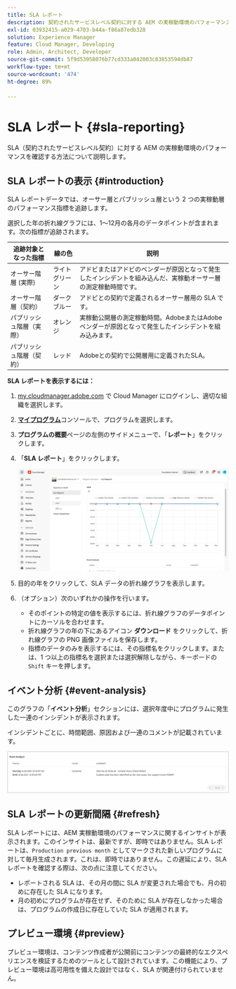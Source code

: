 ```yaml
---
title: SLA レポート
description: 契約されたサービスレベル契約に対する AEM の実稼動環境のパフォーマンスを確認する方法について説明します。
exl-id: 03932415-a029-4703-b44a-f86a87edb328
solution: Experience Manager
feature: Cloud Manager, Developing
role: Admin, Architect, Developer
source-git-commit: 5f9d53958076b77cd333a042003c83853594db87
workflow-type: tm+mt
source-wordcount: '474'
ht-degree: 89%

---
```



# SLA レポート {#sla-reporting}

SLA（契約されたサービスレベル契約）に対する AEM の実稼動環境のパフォーマンスを確認する方法について説明します。

## SLA レポートの表示 {#introduction}

SLA レポートデータでは、オーサー層とパブリッシュ層という 2 つの実稼動層のパフォーマンス指標を追跡します。

選択した年の折れ線グラフには、1～12月の各月のデータポイントが含まれます。次の指標が追跡されます。

| 追跡対象となった指標 | 線の色 | 説明 |
| --- | --- | --- |
| オーサー階層 (実際) | ライトグリーン | アドビまたはアドビのベンダーが原因となって発生したインシデントを組み込んだ、実稼動オーサー層の測定稼動時間です。 |
| オーサー階層（契約） | ダークブルー | アドビとの契約で定義されるオーサー層用の SLA です。 |
| パブリッシュ階層（実際） | オレンジ | 実稼動公開層の測定稼動時間。AdobeまたはAdobe ベンダーが原因となって発生したインシデントを組み込みます。 |
| パブリッシュ階層（契約） | レッド | Adobeとの契約で公開層用に定義されたSLA。 |

**SLA レポートを表示するには：**

1. [my.cloudmanager.adobe.com](https://my.cloudmanager.adobe.com/) で Cloud Manager にログインし、適切な組織を選択します。

1. **[マイプログラム](/help/implementing/cloud-manager/navigation.md#my-programs)**&#x200B;コンソールで、プログラムを選択します。

1. **プログラムの概要**&#x200B;ページの左側のサイドメニューで、「**レポート**」をクリックします。

1. 「**SLA レポート**」をクリックします。

   ![SLA レポートの折れ線グラフ](/help/implementing/cloud-manager/reports/assets/cm-sla-report2.png)

1. 目的の年をクリックして、SLA データの折れ線グラフを表示します。

1. （オプション）次のいずれかの操作を行います。

   * そのポイントの特定の値を表示するには、折れ線グラフのデータポイントにカーソルを合わせます。
   * 折れ線グラフの年の下にあるアイコン **ダウンロード** をクリックして、折れ線グラフの PNG 画像ファイルを保存します。
   * 指標のデータのみを表示するには、その指標名をクリックします。または、1 つ以上の指標名を選択または選択解除しながら、キーボードの `Shift` キーを押します。

## イベント分析 {#event-analysis}

このグラフの「**イベント分析**」セクションには、選択年度中にプログラムに発生した一連のインシデントが表示されます。

インシデントごとに、時間範囲、原因および一連のコメントが記載されています。

![イベント分析の例](/help/implementing/cloud-manager/reports/assets/sla-reporting-c.png)

## SLA レポートの更新間隔 {#refresh}

SLA レポートには、AEM 実稼動環境のパフォーマンスに関するインサイトが表示されます。このインサイトは、最新ですが、即時ではありません。SLA レポートは、`Production previous month` としてマークされた新しいプログラムに対して毎月生成されます。これは、即時ではありません。この遅延により、SLA レポートを確認する際は、次の点に注意してください。

* レポートされる SLA は、その月の間に SLA が変更された場合でも、月の初めに存在した SLA になります。
* 月の初めにプログラムが存在せず、そのために SLA が存在しなかった場合は、プログラムの作成日に存在していた SLA が適用されます。

## プレビュー環境 {#preview}

プレビュー環境は、コンテンツ作成者が公開前にコンテンツの最終的なエクスペリエンスを検証するためのツールとして設計されています。この機能により、プレビュー環境は高可用性を備えた設計ではなく、SLA が関連付けられていません。

